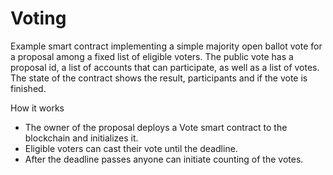 # Voting
Example smart contract implementing a simple majority open ballot vote for a proposal among a fixed list of eligible voters.
The public vote has a proposal id, a list of accounts that can participate, as well as a list of votes. The state of the contract shows the result, participants and if the vote is finished.

How it works
* The owner of the proposal deploys a Vote smart contract to the blockchain and initializes it.
* Eligible voters can cast their vote until the deadline.
* After the deadline passes anyone can initiate counting of the votes.

